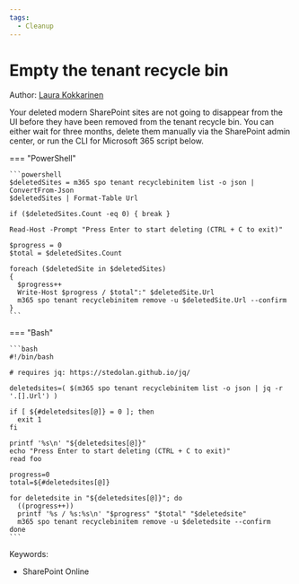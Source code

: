 ```yaml
---
tags:
  - Cleanup
---
```


# Empty the tenant recycle bin

Author: [Laura Kokkarinen](https://laurakokkarinen.com/does-it-spark-joy-powershell-scripts-for-keeping-your-development-environment-tidy-and-spotless/#empty-the-tenant-recycle-bin)

Your deleted modern SharePoint sites are not going to disappear from the UI before they have been removed from the tenant recycle bin. You can either wait for three months, delete them manually via the SharePoint admin center, or run the CLI for Microsoft 365 script below.

=== "PowerShell"

    ```powershell
    $deletedSites = m365 spo tenant recyclebinitem list -o json | ConvertFrom-Json
    $deletedSites | Format-Table Url

    if ($deletedSites.Count -eq 0) { break }

    Read-Host -Prompt "Press Enter to start deleting (CTRL + C to exit)"

    $progress = 0
    $total = $deletedSites.Count

    foreach ($deletedSite in $deletedSites)
    {
      $progress++
      Write-Host $progress / $total":" $deletedSite.Url
      m365 spo tenant recyclebinitem remove -u $deletedSite.Url --confirm
    }
    ```

=== "Bash"

    ```bash
    #!/bin/bash

    # requires jq: https://stedolan.github.io/jq/

    deletedsites=( $(m365 spo tenant recyclebinitem list -o json | jq -r '.[].Url') )

    if [ ${#deletedsites[@]} = 0 ]; then
      exit 1
    fi

    printf '%s\n' "${deletedsites[@]}"
    echo "Press Enter to start deleting (CTRL + C to exit)"
    read foo

    progress=0
    total=${#deletedsites[@]}

    for deletedsite in "${deletedsites[@]}"; do
      ((progress++))
      printf '%s / %s:%s\n' "$progress" "$total" "$deletedsite"
      m365 spo tenant recyclebinitem remove -u $deletedsite --confirm
    done
    ```

Keywords:

- SharePoint Online
